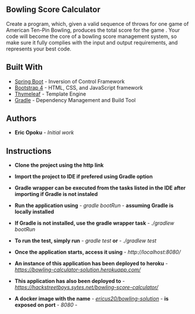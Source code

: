 ## Bowling Score Calculator
Create a program, which, given a valid sequence of throws for one game of American Ten-Pin
Bowling, produces the total score for the game . Your code will become the core of a bowling score
management system, so make sure it fully complies with the input and output requirements, and
represents your best code.

## Built With

* [Spring Boot](https://projects.spring.io/spring-boot/) - Inversion of Control Framework
* [Bootstrap 4](http://getbootstrap.com/) - HTML, CSS, and JavaScript framework
* [Thymeleaf](https://www.thymeleaf.org/) - Template Engine
* [Gradle](https://gradle.org/) - Dependency Management and Build Tool


## Authors

* **Eric Opoku** - *Initial work* 

## Instructions

* **Clone the project using the http link**
* **Import the project to IDE if prefered using Gradle option**
* **Gradle wrapper can be executed from the tasks listed in the IDE after importing if Gradle is not instaled**
* **Run the application using** - *gradle bootRun* - **assuming Gradle is locally installed**
* **If Gradle is not installed, use the gradle wrapper task** - *./gradlew bootRun*
* **To run the test, simply run** - *gradle test* **or** - *./gradlew test*

* **Once the application starts, access it using** - *http://localhost:8080/*

* **An instance of this application has been deployed to heroku** -*https://bowling-calculator-solution.herokuapp.com/*
* **This application has also been deployed to** -*https://hackstreetboys.sytes.net/bowling-score-calculator/*

* **A docker image with the name** - *[ericus20/bowling-solution](https://hub.docker.com/r/ericus20/bowling-solution/)* - **is exposed on port** - *8080* -


